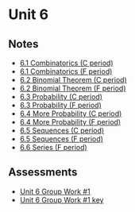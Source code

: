 # Unit 6

## Notes

- <a href="../notes/PCHA_6.1_Combinatorics_C.pdf">6.1 Combinatorics (C period)</a>
- <a href="../notes/PCHA_6.1_Combinatorics_F.pdf">6.1 Combinatorics (F period)</a>
- <a href="../notes/PCHA_6.2_BinomialTheorem_C.pdf">6.2 Binomial Theorem (C period)</a>
- <a href="../notes/PCHA_6.2_BinomialTheorem_F.pdf">6.2 Binomial Theorem (F period)</a>
- <a href="../notes/PCHA_6.3_Probability_C.pdf">6.3 Probability (C period)</a>
- <a href="../notes/PCHA_6.3_Probability_F.pdf">6.3 Probability (F period)</a>
- <a href="../notes/PCHA_6.4_MoreProbability_C.pdf">6.4 More Probability (C period)</a>
- <a href="../notes/PCHA_6.4_MoreProbability_F.pdf">6.4 More Probability (F period)</a>
- <a href="../notes/PCHA_6.5_Sequences_C.pdf">6.5 Sequences (C period)</a>
- <a href="../notes/PCHA_6.5_Sequences_F.pdf">6.5 Sequences (F period)</a>
- <a href="../notes/PCHA_6.6_Series_F.pdf">6.6 Series (F period)</a>

## Assessments

- <a href="../assessments/pcha_unit6_group_1.pdf">Unit 6 Group Work #1</a>
- <a href="../assessments/pcha_unit6_group_1_key.pdf">Unit 6 Group Work #1 key</a>

